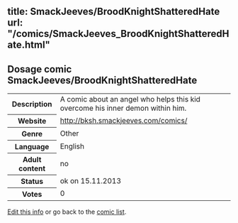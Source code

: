title: SmackJeeves/BroodKnightShatteredHate
url: "/comics/SmackJeeves_BroodKnightShatteredHate.html"
---
Dosage comic SmackJeeves/BroodKnightShatteredHate
-----------------------------------------

<p id="msg"></p>
<script type="text/javascript">
if (window.location.search === '?edit_info_mail=sent_ok') {
  var elem = document.getElementById("msg");
  elem.innerHTML = 'Edited information sucessfully sent for review, which is usually done daily. Thanks!';
  elem.className = 'ok';
}
</script>
<table class="comicinfo">
<tr>
<th>Description</th><td>A comic about an angel who helps this kid overcome his inner demon within him.</td>
</tr>
<tr>
<th>Website</th><td><a href="http://bksh.smackjeeves.com/comics/">http://bksh.smackjeeves.com/comics/</a></td>
</tr>
<tr>
<th>Genre</th><td>Other</td>
</tr>
<tr>
<th>Language</th><td>English</td>
</tr>
<tr>
<th>Adult content</th><td>no</td>
</tr>
<tr>
<th>Status</th><td>ok on 15.11.2013</td>
</tr>
<tr>
<th>Votes</th><td>0</td>
</tr>
</table>

[Edit this info](SmackJeeves_BroodKnightShatteredHate_edit.html) or go back to the [comic list](../comic-index.html).
